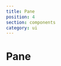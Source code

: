 ```yaml
---
title: Pane
position: 4
section: components
category: ui
---
```


# Pane

<preview name="pane"></preview>
